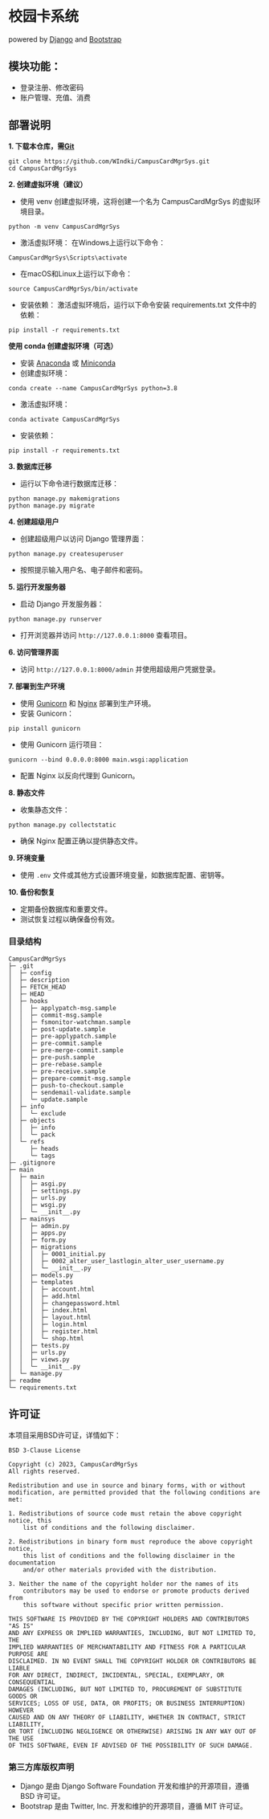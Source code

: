 # 校园卡系统
powered by [Django](https://www.djangoproject.com/) and [Bootstrap](https://getbootstrap.com/)

## 模块功能：
- 登录注册、修改密码
- 账户管理、充值、消费

## 部署说明

**1. 下载本仓库，需[Git](https://git-scm.com/)**
```shell
git clone https://github.com/WIndki/CampusCardMgrSys.git
cd CampusCardMgrSys
```
**2. 创建虚拟环境（建议）**
- 使用 venv 创建虚拟环境，这将创建一个名为 CampusCardMgrSys 的虚拟环境目录。
```shell
python -m venv CampusCardMgrSys
```
- 激活虚拟环境： 在Windows上运行以下命令：
```shell
CampusCardMgrSys\Scripts\activate
```
- 在macOS和Linux上运行以下命令：
```shell
source CampusCardMgrSys/bin/activate
```
- 安装依赖： 激活虚拟环境后，运行以下命令安装 requirements.txt 文件中的依赖：
```shell
pip install -r requirements.txt
```
**使用 conda 创建虚拟环境（可选）**
- 安装 [Anaconda](https://www.anaconda.com/products/individual) 或 [Miniconda](https://docs.conda.io/en/latest/miniconda.html)
- 创建虚拟环境：
```shell
conda create --name CampusCardMgrSys python=3.8
```
- 激活虚拟环境：
```shell
conda activate CampusCardMgrSys
```
- 安装依赖：
```shell
pip install -r requirements.txt
```
**3. 数据库迁移**
- 运行以下命令进行数据库迁移：
```shell
python manage.py makemigrations
python manage.py migrate
```

**4. 创建超级用户**
- 创建超级用户以访问 Django 管理界面：
```shell
python manage.py createsuperuser
```
- 按照提示输入用户名、电子邮件和密码。

**5. 运行开发服务器**
- 启动 Django 开发服务器：
```shell
python manage.py runserver
```
- 打开浏览器并访问 `http://127.0.0.1:8000` 查看项目。

**6. 访问管理界面**
- 访问 `http://127.0.0.1:8000/admin` 并使用超级用户凭据登录。

**7. 部署到生产环境**
- 使用 [Gunicorn](https://gunicorn.org/) 和 [Nginx](https://www.nginx.com/) 部署到生产环境。
- 安装 Gunicorn：
```shell
pip install gunicorn
```
- 使用 Gunicorn 运行项目：
```shell
gunicorn --bind 0.0.0.0:8000 main.wsgi:application
```
- 配置 Nginx 以反向代理到 Gunicorn。

**8. 静态文件**
- 收集静态文件：
```shell
python manage.py collectstatic
```
- 确保 Nginx 配置正确以提供静态文件。

**9. 环境变量**
- 使用 `.env` 文件或其他方式设置环境变量，如数据库配置、密钥等。

**10. 备份和恢复**
- 定期备份数据库和重要文件。
- 测试恢复过程以确保备份有效。
### 目录结构
```
CampusCardMgrSys
├─ .git
│  ├─ config
│  ├─ description
│  ├─ FETCH_HEAD
│  ├─ HEAD
│  ├─ hooks
│  │  ├─ applypatch-msg.sample
│  │  ├─ commit-msg.sample
│  │  ├─ fsmonitor-watchman.sample
│  │  ├─ post-update.sample
│  │  ├─ pre-applypatch.sample
│  │  ├─ pre-commit.sample
│  │  ├─ pre-merge-commit.sample
│  │  ├─ pre-push.sample
│  │  ├─ pre-rebase.sample
│  │  ├─ pre-receive.sample
│  │  ├─ prepare-commit-msg.sample
│  │  ├─ push-to-checkout.sample
│  │  ├─ sendemail-validate.sample
│  │  └─ update.sample
│  ├─ info
│  │  └─ exclude
│  ├─ objects
│  │  ├─ info
│  │  └─ pack
│  └─ refs
│     ├─ heads
│     └─ tags
├─ .gitignore
├─ main
│  ├─ main
│  │  ├─ asgi.py
│  │  ├─ settings.py
│  │  ├─ urls.py
│  │  ├─ wsgi.py
│  │  └─ __init__.py
│  ├─ mainsys
│  │  ├─ admin.py
│  │  ├─ apps.py
│  │  ├─ form.py
│  │  ├─ migrations
│  │  │  ├─ 0001_initial.py
│  │  │  ├─ 0002_alter_user_lastlogin_alter_user_username.py
│  │  │  └─ __init__.py
│  │  ├─ models.py
│  │  ├─ templates
│  │  │  ├─ account.html
│  │  │  ├─ add.html
│  │  │  ├─ changepassword.html
│  │  │  ├─ index.html
│  │  │  ├─ layout.html
│  │  │  ├─ login.html
│  │  │  ├─ register.html
│  │  │  └─ shop.html
│  │  ├─ tests.py
│  │  ├─ urls.py
│  │  ├─ views.py
│  │  └─ __init__.py
│  └─ manage.py
├─ readme
└─ requirements.txt
```

## 许可证

本项目采用BSD许可证，详情如下：

```
BSD 3-Clause License

Copyright (c) 2023, CampusCardMgrSys
All rights reserved.

Redistribution and use in source and binary forms, with or without
modification, are permitted provided that the following conditions are met:

1. Redistributions of source code must retain the above copyright notice, this
    list of conditions and the following disclaimer.

2. Redistributions in binary form must reproduce the above copyright notice,
    this list of conditions and the following disclaimer in the documentation
    and/or other materials provided with the distribution.

3. Neither the name of the copyright holder nor the names of its
    contributors may be used to endorse or promote products derived from
    this software without specific prior written permission.

THIS SOFTWARE IS PROVIDED BY THE COPYRIGHT HOLDERS AND CONTRIBUTORS "AS IS"
AND ANY EXPRESS OR IMPLIED WARRANTIES, INCLUDING, BUT NOT LIMITED TO, THE
IMPLIED WARRANTIES OF MERCHANTABILITY AND FITNESS FOR A PARTICULAR PURPOSE ARE
DISCLAIMED. IN NO EVENT SHALL THE COPYRIGHT HOLDER OR CONTRIBUTORS BE LIABLE
FOR ANY DIRECT, INDIRECT, INCIDENTAL, SPECIAL, EXEMPLARY, OR CONSEQUENTIAL
DAMAGES (INCLUDING, BUT NOT LIMITED TO, PROCUREMENT OF SUBSTITUTE GOODS OR
SERVICES; LOSS OF USE, DATA, OR PROFITS; OR BUSINESS INTERRUPTION) HOWEVER
CAUSED AND ON ANY THEORY OF LIABILITY, WHETHER IN CONTRACT, STRICT LIABILITY,
OR TORT (INCLUDING NEGLIGENCE OR OTHERWISE) ARISING IN ANY WAY OUT OF THE USE
OF THIS SOFTWARE, EVEN IF ADVISED OF THE POSSIBILITY OF SUCH DAMAGE.
```

### 第三方库版权声明

- Django 是由 Django Software Foundation 开发和维护的开源项目，遵循 BSD 许可证。
- Bootstrap 是由 Twitter, Inc. 开发和维护的开源项目，遵循 MIT 许可证。